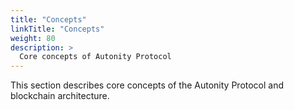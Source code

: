 ```yaml
---
title: "Concepts"
linkTitle: "Concepts"
weight: 80
description: >
  Core concepts of Autonity Protocol
---
```

This section describes core concepts of the Autonity Protocol and blockchain architecture.